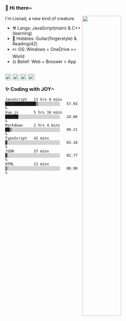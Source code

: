 ### 👋 Hi there~

[<img align="right" width="50%" src="https://github-readme-stats.vercel.app/api?username=Lionad-Morotar&show_icons=true">](https://metrics.lecoq.io/Lionad-Morotar?template=classic)

I'm Lionad, a new kind of creature.

- ⚒️ Langs: JavaScript(main) & C++(learning)
- 🎨 Hobbies: Guitar(fingerstyle) & Reading(42)
- ✏️ OS: Windows + OneDrive == World
- ⚖️ Belief: Web + Broswer > App

<br />

<a href="https://www.lionad.art">
  <img align="left" alt="lionad-art" width="22px" src="https://cdn.jsdelivr.net/npm/simple-icons@3.1.0/icons/wordpress.svg" />
</a>
<a href="#1806234223">
  <img align="left" alt="1806234223" width="22px" src="https://cdn.jsdelivr.net/npm/simple-icons@3.1.0/icons/tencentqq.svg" />
</a>
<a href="https://www.zhihu.com/people/Lionad">
  <img align="left" alt="132yse" width="22px" src="https://cdn.jsdelivr.net/npm/simple-icons@3.1.0/icons/zhihu.svg" />
</a>
<a href="https://github.com/Lionad-Morotar">
  <img align="left" alt="yisar" width="22px" src="https://cdn.jsdelivr.net/npm/simple-icons@3.1.0/icons/github.svg" />
</a>

<br />

### ✨ Coding with JOY~

<!--START_SECTION:waka-->

```text
JavaScript   13 hrs 6 mins   ██████████████▒░░░░░░░░░░   57.93 %
Vue.js       5 hrs 34 mins   ██████░░░░░░░░░░░░░░░░░░░   24.66 %
Markdown     2 hrs 4 mins    ██▒░░░░░░░░░░░░░░░░░░░░░░   09.21 %
TypeScript   42 mins         ▓░░░░░░░░░░░░░░░░░░░░░░░░   03.10 %
JSON         37 mins         ▓░░░░░░░░░░░░░░░░░░░░░░░░   02.77 %
HTML         13 mins         ▒░░░░░░░░░░░░░░░░░░░░░░░░   00.98 %
```

<!--END_SECTION:waka-->
